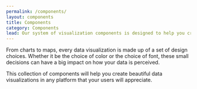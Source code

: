 ```yaml
---
permalink: /components/
layout: components
title: Components
category: Components
lead: Our system of visualization components is designed to help you create beautiful, user-friendly data visualizations for novices and experts alike.
---
```

<p>
  From charts to maps, every data visualization is made up of a set of design choices. Whether it be the choice of color or the choice of font, these small decisions can have a big impact on how your data is perceived.
</p>
<p>
  This collection of components will help you create beautiful data visualizations in any platform that your users will appreciate.
</p>
